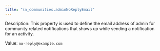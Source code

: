 ```yaml
---
title: "sn_communities.adminNoReplyEmail"
---
```


Description: This property is used to define the email address of admin for community related notifications that shows up while sending a notification for an activity.

Value: `no-reply@example.com`